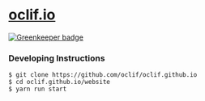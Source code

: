 # [oclif.io](http://oclif.io)

[![Greenkeeper badge](https://badges.greenkeeper.io/oclif/oclif.github.io.svg)](https://greenkeeper.io/)

### Developing Instructions

```sh-session
$ git clone https://github.com/oclif/oclif.github.io
$ cd oclif.github.io/website
$ yarn run start
```
